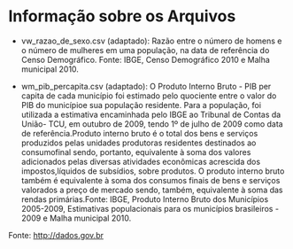# Informação sobre os Arquivos

* vw_razao_de_sexo.csv (adaptado): Razão entre o número de homens e o número de mulheres em uma população, na data de referência do Censo Demográfico. Fonte: IBGE, Censo Demográfico 2010 e Malha municipal 2010.

* wm_pib_percapita.csv (adaptado): O Produto Interno Bruto - PIB per capita de cada município foi estimado pelo quociente entre o valor do PIB do municípioe sua população residente. Para a população, foi utilizada a estimativa encaminhada pelo IBGE ao Tribunal de Contas da União- TCU, em outubro de 2009, tendo 1º de julho de 2009 como data de referência.Produto interno bruto é o total dos bens e serviços produzidos pelas unidades produtoras residentes destinados ao consumofinal sendo, portanto, equivalente à soma dos valores adicionados pelas diversas atividades econômicas acrescida dos impostos,líquidos de subsídios, sobre produtos. O produto interno bruto também é equivalente à soma dos consumos finais de bens e serviços valorados a preço de mercado sendo, também, equivalente à soma das rendas primárias.Fonte: IBGE, Produto Interno Bruto dos Municípios 2005-2009, Estimativas populacionais para os municípios brasileiros - 2009 e Malha municipal 2010. 


Fonte: http://dados.gov.br
